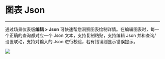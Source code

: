 # 图表 Json
---

通过场景仪表版**编辑 > Json** 可快速帮您洞察图表绘制详情。在编辑图表时，每一个正确的查询都对应一个 Json 文本，支持复制粘贴，支持编辑 Json 并和查询/设置联动，支持对输入的 Json 进行校验，若有错误则显示错误提示。

![](../img/chart023.png)

